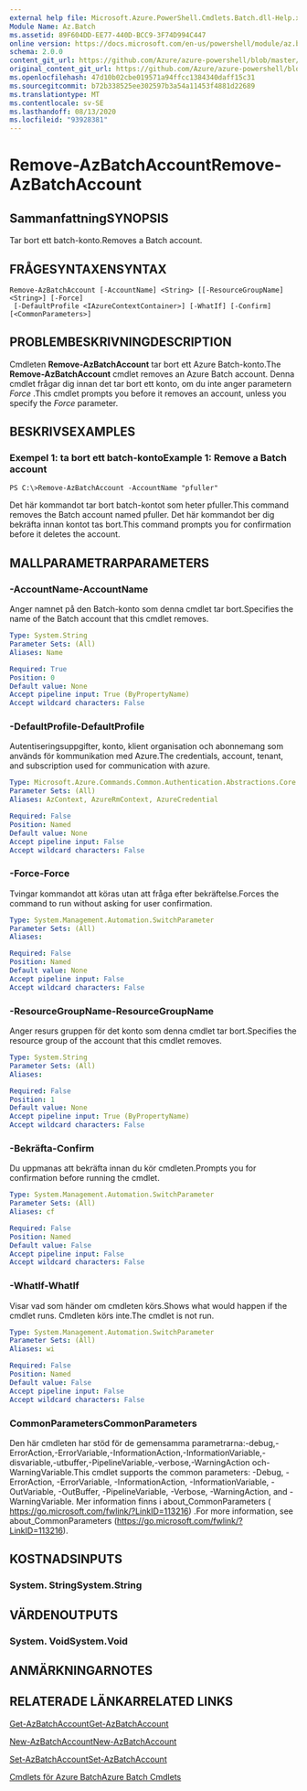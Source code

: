 ```yaml
---
external help file: Microsoft.Azure.PowerShell.Cmdlets.Batch.dll-Help.xml
Module Name: Az.Batch
ms.assetid: 89F604DD-EE77-440D-BCC9-3F74D994C447
online version: https://docs.microsoft.com/en-us/powershell/module/az.batch/remove-azbatchaccount
schema: 2.0.0
content_git_url: https://github.com/Azure/azure-powershell/blob/master/src/Batch/Batch/help/Remove-AzBatchAccount.md
original_content_git_url: https://github.com/Azure/azure-powershell/blob/master/src/Batch/Batch/help/Remove-AzBatchAccount.md
ms.openlocfilehash: 47d10b02cbe019571a94ffcc1384340daff15c31
ms.sourcegitcommit: b72b338525ee302597b3a54a11453f4881d22689
ms.translationtype: MT
ms.contentlocale: sv-SE
ms.lasthandoff: 08/13/2020
ms.locfileid: "93928381"
---
```

# <span data-ttu-id="d9a79-101">Remove-AzBatchAccount</span><span class="sxs-lookup"><span data-stu-id="d9a79-101">Remove-AzBatchAccount</span></span>

## <span data-ttu-id="d9a79-102">Sammanfattning</span><span class="sxs-lookup"><span data-stu-id="d9a79-102">SYNOPSIS</span></span>
<span data-ttu-id="d9a79-103">Tar bort ett batch-konto.</span><span class="sxs-lookup"><span data-stu-id="d9a79-103">Removes a Batch account.</span></span>

## <span data-ttu-id="d9a79-104">FRÅGESYNTAXEN</span><span class="sxs-lookup"><span data-stu-id="d9a79-104">SYNTAX</span></span>

```
Remove-AzBatchAccount [-AccountName] <String> [[-ResourceGroupName] <String>] [-Force]
 [-DefaultProfile <IAzureContextContainer>] [-WhatIf] [-Confirm] [<CommonParameters>]
```

## <span data-ttu-id="d9a79-105">PROBLEMBESKRIVNING</span><span class="sxs-lookup"><span data-stu-id="d9a79-105">DESCRIPTION</span></span>
<span data-ttu-id="d9a79-106">Cmdleten **Remove-AzBatchAccount** tar bort ett Azure Batch-konto.</span><span class="sxs-lookup"><span data-stu-id="d9a79-106">The **Remove-AzBatchAccount** cmdlet removes an Azure Batch account.</span></span>
<span data-ttu-id="d9a79-107">Denna cmdlet frågar dig innan det tar bort ett konto, om du inte anger parametern *Force* .</span><span class="sxs-lookup"><span data-stu-id="d9a79-107">This cmdlet prompts you before it removes an account, unless you specify the *Force* parameter.</span></span>

## <span data-ttu-id="d9a79-108">BESKRIVS</span><span class="sxs-lookup"><span data-stu-id="d9a79-108">EXAMPLES</span></span>

### <span data-ttu-id="d9a79-109">Exempel 1: ta bort ett batch-konto</span><span class="sxs-lookup"><span data-stu-id="d9a79-109">Example 1: Remove a Batch account</span></span>
```
PS C:\>Remove-AzBatchAccount -AccountName "pfuller"
```

<span data-ttu-id="d9a79-110">Det här kommandot tar bort batch-kontot som heter pfuller.</span><span class="sxs-lookup"><span data-stu-id="d9a79-110">This command removes the Batch account named pfuller.</span></span>
<span data-ttu-id="d9a79-111">Det här kommandot ber dig bekräfta innan kontot tas bort.</span><span class="sxs-lookup"><span data-stu-id="d9a79-111">This command prompts you for confirmation before it deletes the account.</span></span>

## <span data-ttu-id="d9a79-112">MALLPARAMETRAR</span><span class="sxs-lookup"><span data-stu-id="d9a79-112">PARAMETERS</span></span>

### <span data-ttu-id="d9a79-113">-AccountName</span><span class="sxs-lookup"><span data-stu-id="d9a79-113">-AccountName</span></span>
<span data-ttu-id="d9a79-114">Anger namnet på den Batch-konto som denna cmdlet tar bort.</span><span class="sxs-lookup"><span data-stu-id="d9a79-114">Specifies the name of the Batch account that this cmdlet removes.</span></span>

```yaml
Type: System.String
Parameter Sets: (All)
Aliases: Name

Required: True
Position: 0
Default value: None
Accept pipeline input: True (ByPropertyName)
Accept wildcard characters: False
```

### <span data-ttu-id="d9a79-115">-DefaultProfile</span><span class="sxs-lookup"><span data-stu-id="d9a79-115">-DefaultProfile</span></span>
<span data-ttu-id="d9a79-116">Autentiseringsuppgifter, konto, klient organisation och abonnemang som används för kommunikation med Azure.</span><span class="sxs-lookup"><span data-stu-id="d9a79-116">The credentials, account, tenant, and subscription used for communication with azure.</span></span>

```yaml
Type: Microsoft.Azure.Commands.Common.Authentication.Abstractions.Core.IAzureContextContainer
Parameter Sets: (All)
Aliases: AzContext, AzureRmContext, AzureCredential

Required: False
Position: Named
Default value: None
Accept pipeline input: False
Accept wildcard characters: False
```

### <span data-ttu-id="d9a79-117">-Force</span><span class="sxs-lookup"><span data-stu-id="d9a79-117">-Force</span></span>
<span data-ttu-id="d9a79-118">Tvingar kommandot att köras utan att fråga efter bekräftelse.</span><span class="sxs-lookup"><span data-stu-id="d9a79-118">Forces the command to run without asking for user confirmation.</span></span>

```yaml
Type: System.Management.Automation.SwitchParameter
Parameter Sets: (All)
Aliases:

Required: False
Position: Named
Default value: None
Accept pipeline input: False
Accept wildcard characters: False
```

### <span data-ttu-id="d9a79-119">-ResourceGroupName</span><span class="sxs-lookup"><span data-stu-id="d9a79-119">-ResourceGroupName</span></span>
<span data-ttu-id="d9a79-120">Anger resurs gruppen för det konto som denna cmdlet tar bort.</span><span class="sxs-lookup"><span data-stu-id="d9a79-120">Specifies the resource group of the account that this cmdlet removes.</span></span>

```yaml
Type: System.String
Parameter Sets: (All)
Aliases:

Required: False
Position: 1
Default value: None
Accept pipeline input: True (ByPropertyName)
Accept wildcard characters: False
```

### <span data-ttu-id="d9a79-121">-Bekräfta</span><span class="sxs-lookup"><span data-stu-id="d9a79-121">-Confirm</span></span>
<span data-ttu-id="d9a79-122">Du uppmanas att bekräfta innan du kör cmdleten.</span><span class="sxs-lookup"><span data-stu-id="d9a79-122">Prompts you for confirmation before running the cmdlet.</span></span>

```yaml
Type: System.Management.Automation.SwitchParameter
Parameter Sets: (All)
Aliases: cf

Required: False
Position: Named
Default value: False
Accept pipeline input: False
Accept wildcard characters: False
```

### <span data-ttu-id="d9a79-123">-WhatIf</span><span class="sxs-lookup"><span data-stu-id="d9a79-123">-WhatIf</span></span>
<span data-ttu-id="d9a79-124">Visar vad som händer om cmdleten körs.</span><span class="sxs-lookup"><span data-stu-id="d9a79-124">Shows what would happen if the cmdlet runs.</span></span>
<span data-ttu-id="d9a79-125">Cmdleten körs inte.</span><span class="sxs-lookup"><span data-stu-id="d9a79-125">The cmdlet is not run.</span></span>

```yaml
Type: System.Management.Automation.SwitchParameter
Parameter Sets: (All)
Aliases: wi

Required: False
Position: Named
Default value: False
Accept pipeline input: False
Accept wildcard characters: False
```

### <span data-ttu-id="d9a79-126">CommonParameters</span><span class="sxs-lookup"><span data-stu-id="d9a79-126">CommonParameters</span></span>
<span data-ttu-id="d9a79-127">Den här cmdleten har stöd för de gemensamma parametrarna:-debug,-ErrorAction,-ErrorVariable,-InformationAction,-InformationVariable,-disvariable,-utbuffer,-PipelineVariable,-verbose,-WarningAction och-WarningVariable.</span><span class="sxs-lookup"><span data-stu-id="d9a79-127">This cmdlet supports the common parameters: -Debug, -ErrorAction, -ErrorVariable, -InformationAction, -InformationVariable, -OutVariable, -OutBuffer, -PipelineVariable, -Verbose, -WarningAction, and -WarningVariable.</span></span> <span data-ttu-id="d9a79-128">Mer information finns i about_CommonParameters ( https://go.microsoft.com/fwlink/?LinkID=113216) .</span><span class="sxs-lookup"><span data-stu-id="d9a79-128">For more information, see about_CommonParameters (https://go.microsoft.com/fwlink/?LinkID=113216).</span></span>

## <span data-ttu-id="d9a79-129">KOSTNADS</span><span class="sxs-lookup"><span data-stu-id="d9a79-129">INPUTS</span></span>

### <span data-ttu-id="d9a79-130">System. String</span><span class="sxs-lookup"><span data-stu-id="d9a79-130">System.String</span></span>

## <span data-ttu-id="d9a79-131">VÄRDEN</span><span class="sxs-lookup"><span data-stu-id="d9a79-131">OUTPUTS</span></span>

### <span data-ttu-id="d9a79-132">System. Void</span><span class="sxs-lookup"><span data-stu-id="d9a79-132">System.Void</span></span>

## <span data-ttu-id="d9a79-133">ANMÄRKNINGAR</span><span class="sxs-lookup"><span data-stu-id="d9a79-133">NOTES</span></span>

## <span data-ttu-id="d9a79-134">RELATERADE LÄNKAR</span><span class="sxs-lookup"><span data-stu-id="d9a79-134">RELATED LINKS</span></span>

[<span data-ttu-id="d9a79-135">Get-AzBatchAccount</span><span class="sxs-lookup"><span data-stu-id="d9a79-135">Get-AzBatchAccount</span></span>](./Get-AzBatchAccount.md)

[<span data-ttu-id="d9a79-136">New-AzBatchAccount</span><span class="sxs-lookup"><span data-stu-id="d9a79-136">New-AzBatchAccount</span></span>](./New-AzBatchAccount.md)

[<span data-ttu-id="d9a79-137">Set-AzBatchAccount</span><span class="sxs-lookup"><span data-stu-id="d9a79-137">Set-AzBatchAccount</span></span>](./Set-AzBatchAccount.md)

[<span data-ttu-id="d9a79-138">Cmdlets för Azure Batch</span><span class="sxs-lookup"><span data-stu-id="d9a79-138">Azure Batch Cmdlets</span></span>](/powershell/module/az.batch)


